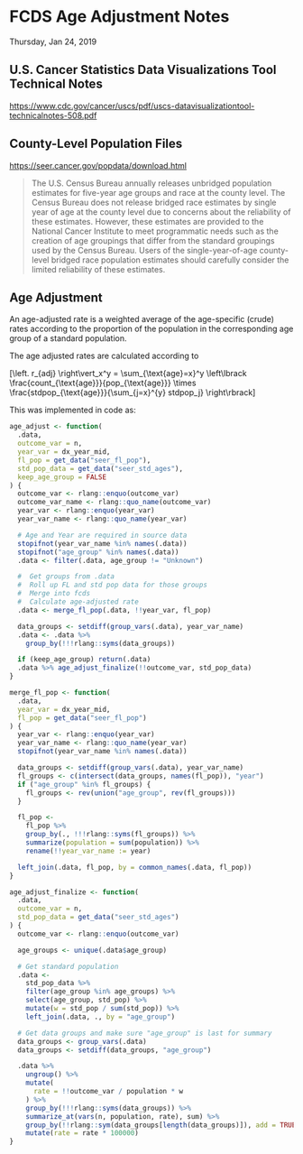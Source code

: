 FCDS Age Adjustment Notes
================
Thursday, Jan 24, 2019

<!-- Start Document Here -->

## U.S. Cancer Statistics Data Visualizations Tool Technical Notes

<https://www.cdc.gov/cancer/uscs/pdf/uscs-datavisualizationtool-technicalnotes-508.pdf>

## County-Level Population Files

<https://seer.cancer.gov/popdata/download.html>

> The U.S. Census Bureau annually releases unbridged population
> estimates for five-year age groups and race at the county level. The
> Census Bureau does not release bridged race estimates by single year
> of age at the county level due to concerns about the reliability of
> these estimates. However, these estimates are provided to the National
> Cancer Institute to meet programmatic needs such as the creation of
> age groupings that differ from the standard groupings used by the
> Census Bureau. Users of the single-year-of-age county-level bridged
> race population estimates should carefully consider the limited
> reliability of these estimates.

## Age Adjustment

An age-adjusted rate is a weighted average of the age-specific (crude)
rates according to the proportion of the population in the corresponding
age group of a standard population.

The age adjusted rates are calculated according
to

\[\left. r_{adj} \right\vert_x^y = \sum_{\text{age}=x}^y \left\lbrack \frac{count_{\text{age}}}{pop_{\text{age}}} \times \frac{stdpop_{\text{age}}}{\sum_{j=x}^{y} stdpop_j} \right\rbrack\]

This was implemented in code as:

``` r
age_adjust <- function(
  .data,
  outcome_var = n,
  year_var = dx_year_mid,
  fl_pop = get_data("seer_fl_pop"),
  std_pop_data = get_data("seer_std_ages"),
  keep_age_group = FALSE
) {
  outcome_var <- rlang::enquo(outcome_var)
  outcome_var_name <- rlang::quo_name(outcome_var)
  year_var <- rlang::enquo(year_var)
  year_var_name <- rlang::quo_name(year_var)

  # Age and Year are required in source data
  stopifnot(year_var_name %in% names(.data))
  stopifnot("age_group" %in% names(.data))
  .data <- filter(.data, age_group != "Unknown")

  #  Get groups from .data
  #  Roll up FL and std pop data for those groups
  #  Merge into fcds
  #  Calculate age-adjusted rate
  .data <- merge_fl_pop(.data, !!year_var, fl_pop)

  data_groups <- setdiff(group_vars(.data), year_var_name)
  .data <- .data %>%
    group_by(!!!rlang::syms(data_groups))

  if (keep_age_group) return(.data)
  .data %>% age_adjust_finalize(!!outcome_var, std_pop_data)
}

merge_fl_pop <- function(
  .data,
  year_var = dx_year_mid,
  fl_pop = get_data("seer_fl_pop")
) {
  year_var <- rlang::enquo(year_var)
  year_var_name <- rlang::quo_name(year_var)
  stopifnot(year_var_name %in% names(.data))

  data_groups <- setdiff(group_vars(.data), year_var_name)
  fl_groups <- c(intersect(data_groups, names(fl_pop)), "year")
  if ("age_group" %in% fl_groups) {
    fl_groups <- rev(union("age_group", rev(fl_groups)))
  }

  fl_pop <-
    fl_pop %>%
    group_by(., !!!rlang::syms(fl_groups)) %>%
    summarize(population = sum(population)) %>%
    rename(!!year_var_name := year)

  left_join(.data, fl_pop, by = common_names(.data, fl_pop))
}

age_adjust_finalize <- function(
  .data,
  outcome_var = n,
  std_pop_data = get_data("seer_std_ages")
) {
  outcome_var <- rlang::enquo(outcome_var)

  age_groups <- unique(.data$age_group)

  # Get standard population
  .data <-
    std_pop_data %>%
    filter(age_group %in% age_groups) %>%
    select(age_group, std_pop) %>%
    mutate(w = std_pop / sum(std_pop)) %>%
    left_join(.data, ., by = "age_group")

  # Get data groups and make sure "age_group" is last for summary
  data_groups <- group_vars(.data)
  data_groups <- setdiff(data_groups, "age_group")

  .data %>%
    ungroup() %>%
    mutate(
      rate = !!outcome_var / population * w
    ) %>%
    group_by(!!!rlang::syms(data_groups)) %>%
    summarize_at(vars(n, population, rate), sum) %>%
    group_by(!!rlang::sym(data_groups[length(data_groups)]), add = TRUE) %>%
    mutate(rate = rate * 100000)
}
```
